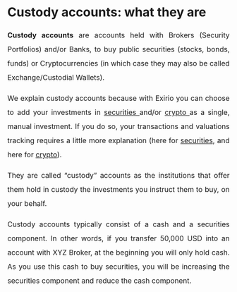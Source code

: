 # Custody accounts: what they are

<p style="margin-left: 0in; font-size: 15px; font-family: margin-bottom: 8pt; line-height: 200%; text-align: justify;"><span dir="ltr" style="font-size: 16px; line-height: 200%;"><strong dir="ltr">Custody accounts</strong> are accounts held with Brokers (Security Portfolios) and/or Banks, to buy public securities (stocks, bonds, funds) or Cryptocurrencies (in which case they may also be called Exchange/Custodial Wallets).</span></p>

<p style="margin-left: 0in; font-size: 15px; font-family: margin-bottom: 8pt; line-height: 200%; text-align: justify;"><span dir="ltr" style="font-size: 16px; line-height: 200%;">We explain custody accounts because with Exirio you can choose to add your investments in <a href="https://support.exirio.com/en/support/solutions/articles/80000820911">securities&nbsp;</a>and/or <a href="https://support.exirio.com/en/support/solutions/articles/80000605354">crypto&nbsp;</a>as a single, manual investment. If you do so, your transactions and valuations tracking requires a little more explanation (here for <a href="https://support.exirio.com/en/support/solutions/articles/80000375774">securities</a>, and here for <a href="https://support.exirio.com/en/support/solutions/articles/80000820397">crypto</a>).</span></p>

<p style="margin-left: 0in; font-size: 15px; font-family: margin-bottom: 8pt; line-height: 200%; text-align: justify;"><span style="font-size: 16px;"><span dir="ltr" style="line-height: 200%;">They are called “custody” accounts as the institutions that offer them hold in custody the investments you instruct them to buy, on your behalf.&nbsp;</span></span></p>

<p style="margin-left: 0in; font-size: 15px; font-family: margin-bottom: 8pt; line-height: 200%; text-align: justify;"><span style="font-size: 16px; line-height: 200%;">Custody accounts typically consist of a cash and a securities component. In other words, if you transfer 50,000 USD into an account with XYZ Broker, at the beginning you will only hold cash. As you use this cash to buy securities, you will be increasing the securities component and reduce the cash component.&nbsp;</span></p>

<p style="margin-left: 0in; font-size: 15px; font-family: margin-bottom: 8pt; line-height: 200%; text-align: justify;"><br/></p>

<p style="margin-left: 0in; font-size: 15px; font-family: margin-bottom: 8pt; line-height: 200%; text-align: justify;"><br/></p>